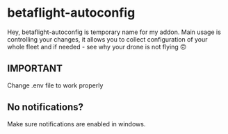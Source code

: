 # betaflight-autoconfig

Hey, betaflight-autoconfig is temporary name for my addon. Main usage is controlling your changes, it allows you to collect configuration of your whole fleet and if needed - see why your drone is not flying 🙃

## IMPORTANT
Change .env file to work properly

## No notifications?
Make sure notifications are enabled in windows.
